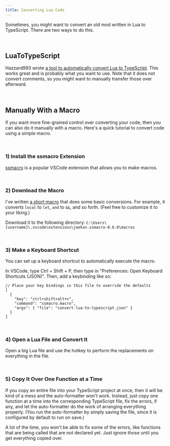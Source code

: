```yaml
---
title: Converting Lua Code
---
```


Sometimes, you might want to convert an old mod written in Lua to TypeScript. There are two ways to do this.

<br />

## LuaToTypeScript

Hazzard993 wrote [a tool to automatically convert Lua to TypeScript](https://github.com/hazzard993/LuaToTypeScript). This works great and is probably what you want to use. Note that it does not convert comments, so you might want to manually transfer those over afterward. <!-- cspell:ignore Hazzard -->

<br />

## Manually With a Macro

If you want more fine-grained control over converting your code, then you can also do it manually with a macro. Here's a quick tutorial to convert code using a simple macro.

<br />

### 1) Install the ssmacro Extension

[ssmacro](https://marketplace.visualstudio.com/items?itemName=joekon.ssmacro) is a popular VSCode extension that allows you to make macros.

<br />

### 2) Download the Macro

I've written [a short macro](https://isaacscript.github.io/convert-lua-to-typescript.json) that does some basic conversions. For example, it converts `local` to `let`, `and` to `&&`, and so forth. (Feel free to customize it to your liking.)

Download it to the following directory: `C:\Users\[username]\.vscode\extensions\joekon.ssmacro-0.6.0\macros` <!-- cspell:ignore joekon -->

<br />

### 3) Make a Keyboard Shortcut

You can set up a keyboard shortcut to automatically execute the macro.

In VSCode, type Ctrl + Shift + P, then type in "Preferences: Open Keyboard Shortcuts (JSON)". Then, add a keybinding like so:

```jsonc
// Place your key bindings in this file to override the defaults
[
  {
    "key": "ctrl+shift+alt+v",
    "command": "ssmacro.macro",
    "args": { "file": "convert-lua-to-typescript.json" }
  }
]
```

<br />

### 4) Open a Lua File and Convert It

Open a big Lua file and use the hotkey to perform the replacements on everything in the file.

<br />

### 5) Copy It Over One Function at a Time

If you copy an entire file into your TypeScript project at once, then it will be kind of a mess and the auto-formatter won't work. Instead, just copy one function at a time into the corresponding TypeScript file, fix the errors, if any, and let the auto-formatter do the work of arranging everything properly. (You run the auto-formatter by simply saving the file, since it is configured by default to run on save.)

A lot of the time, you won't be able to fix some of the errors, like functions that are being called that are not declared yet. Just ignore those until you get everything copied over.
